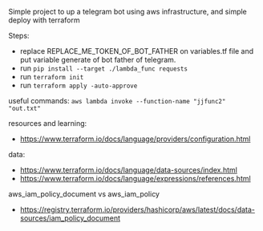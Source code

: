 
Simple project to up a telegram bot using aws infrastructure, and simple deploy with terraform


Steps:
* replace REPLACE_ME_TOKEN_OF_BOT_FATHER on variables.tf file and put variable generate of bot father of telegram.
* run `pip install --target ./lambda_func requests`
* run `terraform init`
* run `terraform apply -auto-approve`


useful commands:
`aws lambda invoke --function-name "jjfunc2"  "out.txt"`

resources and learning:
* https://www.terraform.io/docs/language/providers/configuration.html


data:
* https://www.terraform.io/docs/language/data-sources/index.html
* https://www.terraform.io/docs/language/expressions/references.html


aws_iam_policy_document vs aws_iam_policy
* https://registry.terraform.io/providers/hashicorp/aws/latest/docs/data-sources/iam_policy_document


